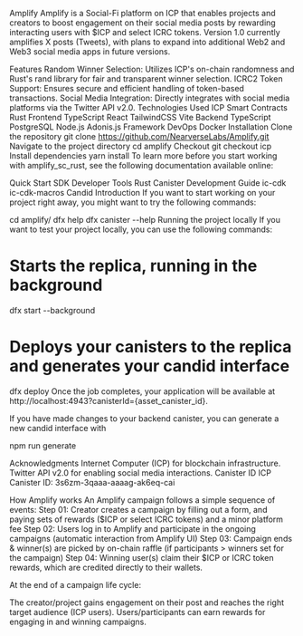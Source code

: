 Amplify
Amplify is a Social-Fi platform on ICP that enables projects and creators to boost engagement on their social media posts by rewarding interacting users with $ICP and select ICRC tokens. Version 1.0 currently amplifies X posts (Tweets), with plans to expand into additional Web2 and Web3 social media apps in future versions.

Features
Random Winner Selection: Utilizes ICP's on-chain randomness and Rust's rand library for fair and transparent winner selection.
ICRC2 Token Support: Ensures secure and efficient handling of token-based transactions.
Social Media Integration: Directly integrates with social media platforms via the Twitter API v2.0.
Technologies Used
ICP Smart Contracts
Rust
Frontend
TypeScript
React
TailwindCSS
Vite
Backend
TypeScript
PostgreSQL
Node.js
Adonis.js Framework
DevOps
Docker
Installation
Clone the repository
git clone https://github.com/NearverseLabs/Amplify.git
Navigate to the project directory
cd amplify
Checkout
git checkout icp
Install dependencies
yarn install
To learn more before you start working with amplify_sc_rust, see the following documentation available online:

Quick Start
SDK Developer Tools
Rust Canister Development Guide
ic-cdk
ic-cdk-macros
Candid Introduction
If you want to start working on your project right away, you might want to try the following commands:

cd amplify/
dfx help
dfx canister --help
Running the project locally
If you want to test your project locally, you can use the following commands:

# Starts the replica, running in the background
dfx start --background

# Deploys your canisters to the replica and generates your candid interface
dfx deploy
Once the job completes, your application will be available at http://localhost:4943?canisterId={asset_canister_id}.

If you have made changes to your backend canister, you can generate a new candid interface with

npm run generate

Acknowledgments
Internet Computer (ICP) for blockchain infrastructure.
Twitter API v2.0 for enabling social media interactions.
Canister ID
ICP Canister ID: 3s6zm-3qaaa-aaaag-ak6eq-cai


How Amplify works
An Amplify campaign follows a simple sequence of events:
Step 01: Creator creates a campaign by filling out a form, and paying sets of rewards ($ICP or select ICRC tokens) and a minor platform fee
Step 02: Users log in to Amplify and participate in the ongoing campaigns (automatic interaction from Amplify UI)
Step 03: Campaign ends & winner(s) are picked by on-chain raffle (if participants > winners set for the campaign)
Step 04: Winning user(s) claim their $ICP or ICRC token rewards, which are credited directly to their wallets.

At the end of a campaign life cycle:

The creator/project gains engagement on their post and reaches the right target audience (ICP users).
Users/participants can earn rewards for engaging in and winning campaigns.

